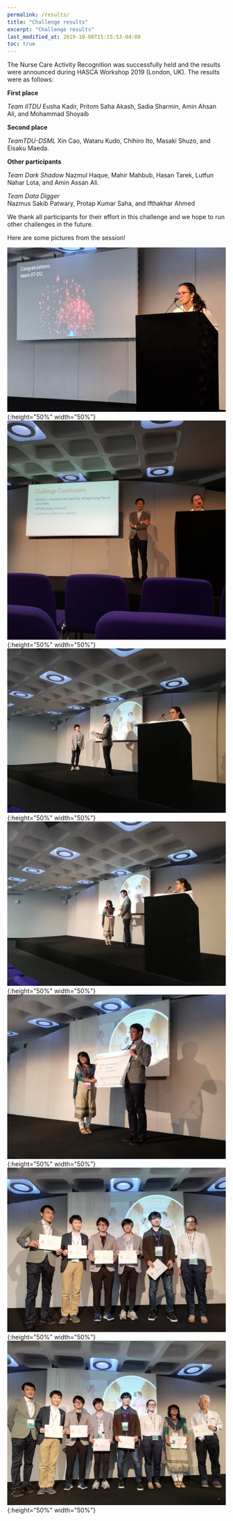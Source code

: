 ```yaml
---
permalink: /results/
title: "Challenge results"
excerpt: "Challenge results"
last_modified_at: 2019-10-08T15:15:53-04:00
toc: true
---
```

The Nurse Care Activity Recognition was successfully held and the results were announced during HASCA Workshop 2019 (London, UK). The results were as follows:

**First place**

_Team IITDU_
Eusha Kadir, Pritom Saha Akash, Sadia Sharmin, Amin Ahsan Ali, and Mohammad
Shoyaib

**Second place**

_TeamTDU-DSML_
Xin Cao, Wataru Kudo, Chihiro Ito, Masaki Shuzo, and Eisaku Maeda.

**Other participants**

_Team Dark Shadow_
Nazmul Haque, Mahir Mahbub, Hasan Tarek, Lutfun Nahar Lota, and Amin Assan
Ali.

_Team Data Digger_  
Nazmus Sakib Patwary, Protap Kumar Saha, and Ifthakhar Ahmed

We thank all participants for their effort in this challenge and we hope to run other challenges in the future.

Here are some pictures from the session!

![Summary announcements](/assets/images/Photos/challenge1.jpg){:height="50%" width="50%"}
![Award ceremony](/assets/images/Photos/challenge2.jpg){:height="50%" width="50%"}
![Award ceremony](/assets/images/Photos/challenge3.jpg){:height="50%" width="50%"}
![Award ceremony](/assets/images/Photos/challenge4.jpg){:height="50%" width="50%"}
![Award ceremony](/assets/images/Photos/challenge5.jpg){:height="50%" width="50%"}
![Second place](/assets/images/Photos/challenge6.jpg){:height="50%" width="50%"}
![First and second place](/assets/images/Photos/challenge7.jpg){:height="50%" width="50%"}
